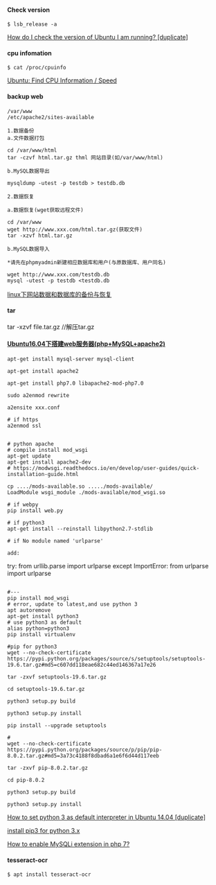 #### Check version

`$ lsb_release -a`

[How do I check the version of Ubuntu I am running? [duplicate]](https://askubuntu.com/questions/686239/how-do-i-check-the-version-of-ubuntu-i-am-running)

#### cpu infomation

`$ cat /proc/cpuinfo`

[Ubuntu: Find CPU Information / Speed](https://www.cyberciti.biz/faq/ubuntu-cpu-information/)


#### backup web
```
/var/www
/etc/apache2/sites-available

1.数据备份
a.文件数据打包

cd /var/www/html
tar -czvf html.tar.gz thml 网站目录(如/var/www/html) 

b.MySQL数据导出 

mysqldump -utest -p testdb > testdb.db

2.数据恢复

a.数据恢复(wget获取远程文件) 

cd /var/www
wget http://www.xxx.com/html.tar.gz(获取文件) 
tar -xzvf html.tar.gz 

b.MySQL数据导入 

*请先在phpmyadmin新建相应数据库和用户(与原数据库、用户同名) 

wget http://www.xxx.com/testdb.db
mysql -utest -p testdb <testdb.db
```
[linux下网站数据和数据库的备份与恢复](https://www.aliyun.com/jiaocheng/162757.html)

#### tar
tar -xzvf file.tar.gz //解压tar.gz


#### [Ubuntu16.04下搭建web服务器(php+MySQL+apache2)](https://blog.csdn.net/weixin_41978547/article/details/79886744)

```
apt-get install mysql-server mysql-client

apt-get install apache2

apt-get install php7.0 libapache2-mod-php7.0

sudo a2enmod rewrite

a2ensite xxx.conf

# if https
a2enmod ssl


# python apache
# compile install mod_wsgi
apt-get update
apt-get install apache2-dev
# https://modwsgi.readthedocs.io/en/develop/user-guides/quick-installation-guide.html

cp ..../mods-available.so ...../mods-available/
LoadModule wsgi_module ./mods-available/mod_wsgi.so

# if webpy
pip install web.py

# if python3
apt-get install --reinstall libpython2.7-stdlib

# if No module named 'urlparse'

add:
```
try:
    from urllib.parse import urlparse
except ImportError:
    from urlparse import urlparse
```

#---
pip install mod_wsgi
# error, update to latest,and use python 3
apt autoremove
apt-get install python3
# use python3 as default
alias python=python3
pip install virtualenv

#pip for python3
wget --no-check-certificate  https://pypi.python.org/packages/source/s/setuptools/setuptools-19.6.tar.gz#md5=c607dd118eae682c44ed146367a17e26

tar -zxvf setuptools-19.6.tar.gz

cd setuptools-19.6.tar.gz

python3 setup.py build

python3 setup.py install

pip install --upgrade setuptools

#
wget --no-check-certificate  https://pypi.python.org/packages/source/p/pip/pip-8.0.2.tar.gz#md5=3a73c4188f8dbad6a1e6f6d44d117eeb

tar -zxvf pip-8.0.2.tar.gz

cd pip-8.0.2

python3 setup.py build

python3 setup.py install
```

[How to set python 3 as default interpreter in Ubuntu 14.04 [duplicate]](https://askubuntu.com/questions/590027/how-to-set-python-3-as-default-interpreter-in-ubuntu-14-04)

[install pip3 for python 3.x](https://www.cnblogs.com/wenchengxiaopenyou/p/5709218.html)

[How to enable MySQLi extension in php 7?
](https://stackoverflow.com/questions/35424982/how-to-enable-mysqli-extension-in-php-7)


#### tesseract-ocr

`$ apt install tesseract-ocr`